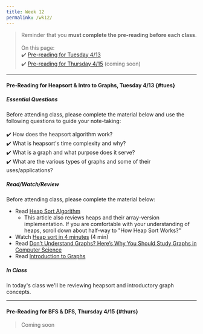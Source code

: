 ```yaml
---
title: Week 12
permalink: /wk12/
---
```


> Reminder that you **must complete the pre-reading before each class**.
<br><br>
On this page:  
✔️ [Pre-reading for Tuesday 4/13](#tues)  
✔️ [Pre-reading for Thursday 4/15](#thurs) (coming soon)

---

#### Pre-Reading for Heapsort & Intro to Graphs, Tuesday 4/13 {#tues}

##### Essential Questions
Before attending class, please complete the material below and use the following questions to guide your note-taking:  
<br>
✔️ How does the heapsort algorithm work?  
✔️ What is heapsort's time complexity and why?  
✔️ What is a graph and what purpose does it serve?  
✔️ What are the various types of graphs and some of their uses/applications?  

##### Read/Watch/Review
Before attending class, please complete the material below:
- Read [Heap Sort Algorithm](https://www.programiz.com/dsa/heap-sort)
	- This article also reviews heaps and their array-version implementation. If you are comfortable with your understanding of heaps, scroll down about half-way to "How Heap Sort Works?"
- Watch [Heap sort in 4 minutes](https://www.youtube.com/watch?v=2DmK_H7IdTo) (4 min)
- Read [Don’t Understand Graphs? Here’s Why You Should Study Graphs in Computer Science](https://bennettgarner.medium.com/what-the-graph-a-beginners-simple-intro-to-graphs-in-computer-science-3808d542a0e5)
- Read [Introduction to Graphs](http://pages.cs.wisc.edu/~paton/readings/Old/fall08/GRAPH.html)

##### In Class
In today's class we'll be reviewing heapsort and introductory graph concepts.

---

#### Pre-Reading for BFS & DFS, Thursday 4/15 {#thurs}

> Coming soon